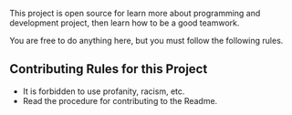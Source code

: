This project is open source for learn more about programming and development project,
then learn how to be a good teamwork.

You are free to do anything here, but you must
follow the following rules.

## Contributing Rules for this Project

- It is forbidden to use profanity, racism, etc.
- Read the procedure for contributing to the Readme.
